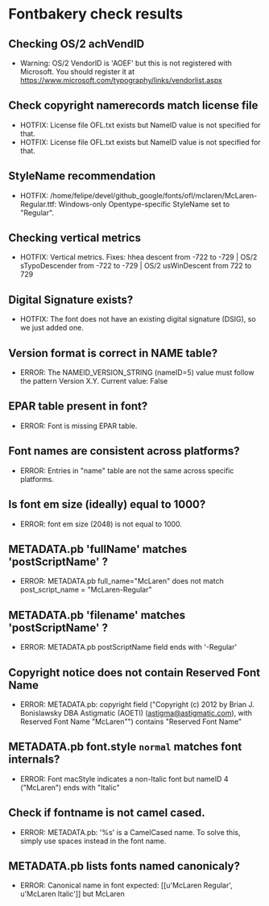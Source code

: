 # Fontbakery check results
## Checking OS/2 achVendID
* Warning: OS/2 VendorID is 'AOEF' but this is not registered with Microsoft. You should register it at https://www.microsoft.com/typography/links/vendorlist.aspx

## Check copyright namerecords match license file
* HOTFIX: License file OFL.txt exists but NameID value is not specified for that.
* HOTFIX: License file OFL.txt exists but NameID value is not specified for that.

## StyleName recommendation
* HOTFIX: /home/felipe/devel/github_google/fonts/ofl/mclaren/McLaren-Regular.ttf: Windows-only Opentype-specific StyleName set to "Regular".

## Checking vertical metrics
* HOTFIX: Vertical metrics. Fixes: hhea descent from -722 to -729 | OS/2 sTypoDescender from -722 to -729 | OS/2 usWinDescent from 722 to 729

## Digital Signature exists?
* HOTFIX: The font does not have an existing digital signature (DSIG), so we just added one.

## Version format is correct in NAME table?
* ERROR: The NAMEID_VERSION_STRING (nameID=5) value must follow the pattern Version X.Y. Current value: False

## EPAR table present in font?
* ERROR: Font is missing EPAR table.

## Font names are consistent across platforms?
* ERROR: Entries in "name" table are not the same across specific platforms.

## Is font em size (ideally) equal to 1000?
* ERROR: font em size (2048) is not equal to 1000.

## METADATA.pb 'fullName' matches 'postScriptName' ?
* ERROR: METADATA.pb full_name="McLaren" does not match post_script_name = "McLaren-Regular"

## METADATA.pb 'filename' matches 'postScriptName' ?
* ERROR: METADATA.pb postScriptName field ends with '-Regular'

## Copyright notice does not contain Reserved Font Name
* ERROR: METADATA.pb: copyright field ("Copyright (c) 2012 by Brian J. Bonislawsky DBA Astigmatic (AOETI) (astigma@astigmatic.com), with Reserved Font Name "McLaren"") contains "Reserved Font Name"

## METADATA.pb font.style `normal` matches font internals?
* ERROR: Font macStyle indicates a non-Italic font but nameID 4 ("McLaren") ends with "Italic"

## Check if fontname is not camel cased.
* ERROR: METADATA.pb: '%s' is a CamelCased name. To solve this, simply use spaces instead in the font name.

## METADATA.pb lists fonts named canonicaly?
* ERROR: Canonical name in font expected: [[u'McLaren Regular', u'McLaren Italic']] but McLaren

